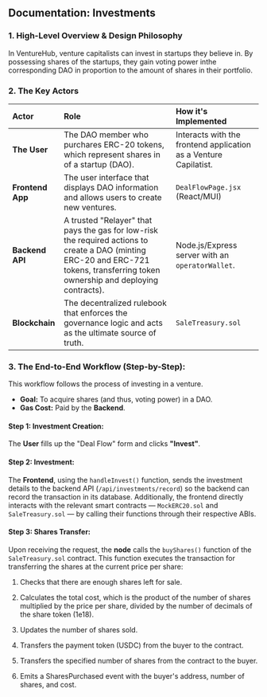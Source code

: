 ## Documentation: Investments

### 1. High-Level Overview & Design Philosophy

In VentureHub, venture capitalists can invest in startups they believe in. By possessing shares of the startups, they gain voting power inthe corresponding DAO in proportion to the amount of shares in their portfolio.

### 2. The Key Actors

| Actor | Role | How it's Implemented |
| :--- | :--- | :--- |
| **The User** | The DAO member who purchares ERC-20 tokens, which represent shares in of a startup (DAO). | Interacts with the frontend application as a Venture Capilatist. |
| **Frontend App** | The user interface that displays DAO information and allows users to create new ventures. | `DealFlowPage.jsx` (React/MUI) |
| **Backend API** | A trusted "Relayer" that pays the gas for low-risk the required actions to create a DAO (minting ERC-20 and ERC-721 tokens, transferring token ownership and deploying contracts). | Node.js/Express server with an `operatorWallet`. |
| **Blockchain** | The decentralized rulebook that enforces the governance logic and acts as the ultimate source of truth. | `SaleTreasury.sol` |

### 3. The End-to-End Workflow (Step-by-Step):

This workflow follows the process of investing in a venture.

*   **Goal:** To acquire shares (and thus, voting power) in a DAO.
*   **Gas Cost:** Paid by the **Backend**.

#### Step 1: Investment Creation:

The **User** fills up the "Deal Flow" form and clicks **"Invest"**.

#### Step 2: Investment:
The **Frontend**, using the `handleInvest()` function, sends the investment details to the backend API (`/api/investments/record`) so the backend can record the transaction in its database. Additionally, the frontend directly interacts with the relevant smart contracts — `MockERC20.sol` and `SaleTreasury.sol` — by calling their functions through their respective ABIs.

#### Step 3: Shares Transfer:

Upon receiving the request, the **node** calls the `buyShares()` function of the `SaleTreasury.sol` contract. This function executes the transaction for transferring the shares at the current price per share:

1. Checks that there are enough shares left for sale.

2. Calculates the total cost, which is the product of the number of shares multiplied by the price per share, divided by the number of decimals of the share token (1e18).

3. Updates the number of shares sold.

4. Transfers the payment token (USDC) from the buyer to the contract.

5. Transfers the specified number of shares from the contract to the buyer.

6. Emits a SharesPurchased event with the buyer's address, number of shares, and cost.

